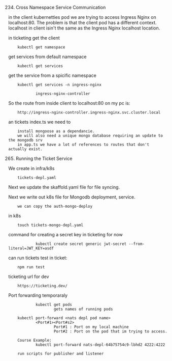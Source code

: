 234. Cross Namespace Service Communication

in the client kubernetties pod we are trying to access Ingress Nginx on localhost:80. The problem is that the client pod has a different context. localhost in client isin't the same as the Ingress Nginx localhost location.

in ticketing get the client     

        kubectl get namespace

get services from default namespace

        kubectl get services

get the service from a spicific namespace

        kubectl get services -n ingress-nginx

                ingress-nginx-controller

So the route from inside client to localhost:80 on my pc is:

        http://ingress-nginx-controller.ingress-nginx.svc.cluster.local

an tickets index.ts we need to 

        install mongoose as a dependancie.
        we will also need a unique mongo database requiring an update to the mongodb srv
        in app.ts we have a lot of references to routes that don't actually exist. 

265. Running the Ticket Service

We create in infra/k8s 

        tickets-depl.yaml

Next we update the skaffold.yaml file for file syncing.

Next we write out k8s file for Mongodb deployment, service. 

        we can copy the auth-mongo-deploy

in k8s

        touch tickets-mongo-depl.yaml

command for creating a secret key in ticketing for now

                kubectl create secret generic jwt-secret --from-literal=JWT_KEY=asdf

can run tickets test in ticket:

        npm run test

ticketing url for dev

        https://ticketing.dev/

Port forwarding temporaraly

                kubectl get pods
                        gets names of running pods

        kubectl port-forward <nats depl pod name> 
                <Port#1><Port#s2>     
                        Port#1 : Port on my local machine
                        Port#2 : Port on the pod that im trying to access. 

        Course Example:
                kubectl port-forward nats-depl-64b75754c9-lbhd2 4222:4222

        run scripts for publisher and listener